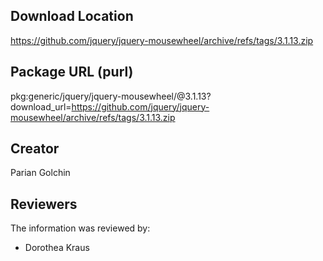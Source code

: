 ## Download Location

https://github.com/jquery/jquery-mousewheel/archive/refs/tags/3.1.13.zip

## Package URL (purl)

pkg:generic/jquery/jquery-mousewheel/@3.1.13?download_url=https://github.com/jquery/jquery-mousewheel/archive/refs/tags/3.1.13.zip

## Creator

Parian Golchin

## Reviewers

The information was reviewed by:

* Dorothea Kraus
